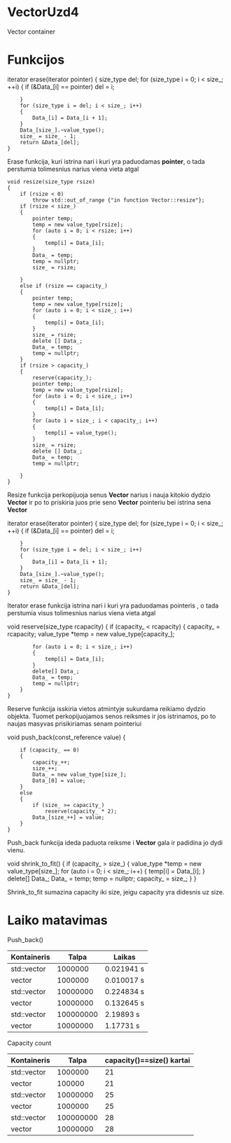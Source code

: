 # VectorUzd4

Vector container

# Funkcijos

iterator erase(iterator pointer)
    {
        size_type del;
        for (size_type i = 0; i < size_; ++i)
        {
            if (&Data_[i] == pointer)
                del = i;


        }
        for (size_type i = del; i < size_; i++)
        {
            Data_[i] = Data_[i + 1];
        }
        Data_[size_].~value_type();
        size_ = size_ - 1;
        return &Data_[del];
    }
    
Erase funkcija, kuri istrina nari i kuri yra paduodamas **pointer**, o tada perstumia tolimesnius narius viena vieta atgal

    void resize(size_type rsize)
    {
        if (rsize < 0)
            throw std::out_of_range {"in function Vector::resize"};
        if (rsize < size_)
        {
            pointer temp;
            temp = new value_type[rsize];
            for (auto i = 0; i < rsize; i++)
            {
                temp[i] = Data_[i];
            }
            Data_ = temp;
            temp = nullptr;
            size_ = rsize;

        }
        else if (rsize == capacity_)
        {
            pointer temp;
            temp = new value_type[rsize];
            for (auto i = 0; i < size_; i++)
            {
                temp[i] = Data_[i];
            }
            size_ = rsize;
            delete [] Data_;
            Data_ = temp;
            temp = nullptr;
        }
        if (rsize > capacity_)
        {
            reserve(capacity_);
            pointer temp;
            temp = new value_type[rsize];
            for (auto i = 0; i < size_; i++)
            {
                temp[i] = Data_[i];
            }
            for (auto i = size_; i < capacity_; i++)
            {
                temp[i] = value_type();
            }
            size_ = rsize;
            delete [] Data_;
            Data_ = temp;
            temp = nullptr;

        }
    }
    
Resize funkcija perkopijuoja senus **Vector** narius i nauja kitokio dydzio **Vector** ir po to priskiria juos prie seno **Vector** pointeriu bei istrina sena **Vector**

iterator erase(iterator pointer)
    {
        size_type del;
        for (size_type i = 0; i < size_; ++i)
        {
            if (&Data_[i] == pointer)
                del = i;


        }
        for (size_type i = del; i < size_; i++)
        {
            Data_[i] = Data_[i + 1];
        }
        Data_[size_].~value_type();
        size_ = size_ - 1;
        return &Data_[del];
    }
    
Iterator erase funkcija istrina nari i kuri yra paduodamas pointeris , o tada perstumia visus tolimesnius narius viena vieta atgal

void reserve(size_type rcapacity)
    {
        if (capacity_ < rcapacity)
        {
            capacity_ = rcapacity;
            value_type *temp = new value_type[capacity_];

            for (auto i = 0; i < size_; i++)
            {
                temp[i] = Data_[i];
            }
            delete[] Data_;
            Data_ = temp;
            temp = nullptr;
        }
    }
    
Reserve funkcija isskiria vietos atmintyje sukurdama reikiamo dydzio objekta. Tuomet perkopijuojamos senos reiksmes ir jos istrinamos, po to naujas masyvas prisikiriamas senam pointeriui

void push_back(const_reference value)
    {

        if (capacity_ == 0)
        {
            capacity_++;
            size_++;
            Data_ = new value_type[size_];
            Data_[0] = value;
        }
        else
        {
            if (size_ >= capacity_)
                reserve(capacity_ * 2);
            Data_[size_++] = value;
        }
    }
    
Push_back funkcija ideda paduota reiksme i **Vector** gala ir padidina jo dydi vienu.

void shrink_to_fit()
    {
        if (capacity_ > size_)
        {
            value_type *temp = new value_type[size_];
            for (auto i = 0; i < size_; i++)
            {
                temp[i] = Data_[i];
            }
            delete[] Data_;
            Data_ = temp;
            temp = nullptr;
            capacity_ = size_;
        }
    }
    
Shrink_to_fit sumazina capacity iki size, jeigu capacity yra didesnis uz size.

# Laiko matavimas

Push_back()

| Kontaineris | Talpa | Laikas |
|--|--|--|
| std::vector | 1000000 | 0.021941 s |
| vector | 1000000 | 0.010017 s |
| std::vector | 10000000 |  0.224834 s |
| vector | 10000000 | 0.132645 s |
| std::vector | 100000000 |  2.19893 s |
| vector | 10000000 | 1.17731 s |

Capacity count

| Kontaineris | Talpa | capacity()==size() kartai |
|--|--|--|
| std::vector | 1000000 | 21 |
| vector | 100000 | 21 |
| std::vector | 10000000 | 25 |
| vector | 1000000 | 25 |
| std::vector | 100000000 | 28 |
| vector | 10000000 | 28 |
